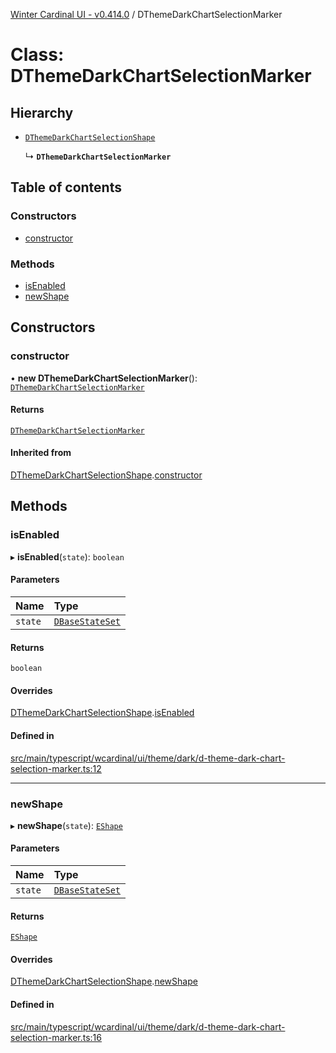 [Winter Cardinal UI - v0.414.0](../index.md) / DThemeDarkChartSelectionMarker

# Class: DThemeDarkChartSelectionMarker

## Hierarchy

- [`DThemeDarkChartSelectionShape`](DThemeDarkChartSelectionShape.md)

  ↳ **`DThemeDarkChartSelectionMarker`**

## Table of contents

### Constructors

- [constructor](DThemeDarkChartSelectionMarker.md#constructor)

### Methods

- [isEnabled](DThemeDarkChartSelectionMarker.md#isenabled)
- [newShape](DThemeDarkChartSelectionMarker.md#newshape)

## Constructors

### constructor

• **new DThemeDarkChartSelectionMarker**(): [`DThemeDarkChartSelectionMarker`](DThemeDarkChartSelectionMarker.md)

#### Returns

[`DThemeDarkChartSelectionMarker`](DThemeDarkChartSelectionMarker.md)

#### Inherited from

[DThemeDarkChartSelectionShape](DThemeDarkChartSelectionShape.md).[constructor](DThemeDarkChartSelectionShape.md#constructor)

## Methods

### isEnabled

▸ **isEnabled**(`state`): `boolean`

#### Parameters

| Name | Type |
| :------ | :------ |
| `state` | [`DBaseStateSet`](../interfaces/DBaseStateSet.md) |

#### Returns

`boolean`

#### Overrides

[DThemeDarkChartSelectionShape](DThemeDarkChartSelectionShape.md).[isEnabled](DThemeDarkChartSelectionShape.md#isenabled)

#### Defined in

[src/main/typescript/wcardinal/ui/theme/dark/d-theme-dark-chart-selection-marker.ts:12](https://github.com/winter-cardinal/winter-cardinal-ui/blob/v0.414.0/src/main/typescript/wcardinal/ui/theme/dark/d-theme-dark-chart-selection-marker.ts#L12)

___

### newShape

▸ **newShape**(`state`): [`EShape`](../interfaces/EShape.md)

#### Parameters

| Name | Type |
| :------ | :------ |
| `state` | [`DBaseStateSet`](../interfaces/DBaseStateSet.md) |

#### Returns

[`EShape`](../interfaces/EShape.md)

#### Overrides

[DThemeDarkChartSelectionShape](DThemeDarkChartSelectionShape.md).[newShape](DThemeDarkChartSelectionShape.md#newshape)

#### Defined in

[src/main/typescript/wcardinal/ui/theme/dark/d-theme-dark-chart-selection-marker.ts:16](https://github.com/winter-cardinal/winter-cardinal-ui/blob/v0.414.0/src/main/typescript/wcardinal/ui/theme/dark/d-theme-dark-chart-selection-marker.ts#L16)
